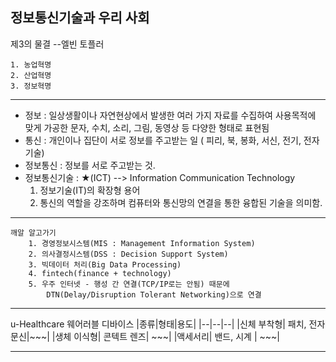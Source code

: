 ## 정보통신기술과 우리 사회

제3의 물결 --엘빈 토플러
    
    1. 농업혁명
    2. 산업혁명
    3. 정보혁명
___

* 정보 : 일상생활이나 자연현상에서 발생한 여러 가지 자료를 수집하여 사용목적에 맞게 가공한 문자, 수치, 소리, 그림, 동영상 등 다양한 형태로 표현됨
* 통신 : 개인이나 집단이 서로 정보를 주고받는 일 ( 피리, 북, 봉화, 서신, 전기, 전자기술)
* 정보통신 : 정보를 서로 주고받는 것.
* 정보통신기술 : ★(ICT) --> Information Communication Technology
    1. 정보기술(IT)의 확장형 용어
    2. 통신의 역할을 강조하며 컴퓨터와 통신망의 연결을 통한 융합된 기술을 의미함.
___
    깨알 알고가기
        1. 경영정보시스템(MIS : Management Information System)
        2. 의사결정시스템(DSS : Decision Support System)
        3. 빅데이터 처리(Big Data Processing)
        4. fintech(finance + technology)
        5. 우주 인터넷 - 행성 간 연결(TCP/IP로는 안됨) 때문에 
            DTN(Delay/Disruption Tolerant Networking)으로 연결
___
u-Healthcare 웨어러블 디바이스
|종류|형태|용도|
|--|--|--|
|신체 부착형| 패치, 전자문신|~~~|
|생체 이식형| 콘텍트 렌즈| ~~~|
|액세서리| 밴드, 시계 | ~~~|

___

